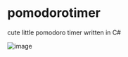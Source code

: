 # pomodorotimer
cute little pomodoro timer written in C#

![image](https://user-images.githubusercontent.com/57680409/158353716-3821270f-895e-4f21-8c8d-87f8f36c5103.png)
